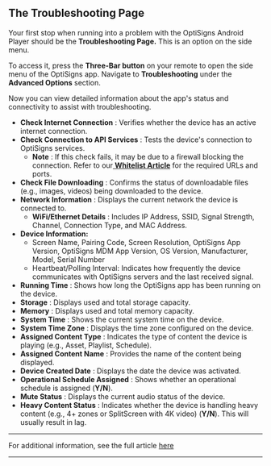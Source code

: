 ## The Troubleshooting Page

Your first stop when running into a problem with the OptiSigns Android Player should be the **Troubleshooting Page.** This is an option on the side menu.

To access it, press the **Three-Bar button** on your remote to open the side menu of the OptiSigns app. Navigate to **Troubleshooting** under the **Advanced Options** section.



Now you can view detailed information about the app's status and connectivity to assist with troubleshooting.



  * **Check Internet Connection** : Verifies whether the device has an active internet connection.
  * **Check Connection to API Services** : Tests the device's connection to OptiSigns services. 
    * **Note** : If this check fails, it may be due to a firewall blocking the connection. Refer to our[ **Whitelist Article**](https://support.optisigns.com/hc/en-us/articles/360047275934) for the required URLs and ports.
  * **Check File Downloading** : Confirms the status of downloadable files (e.g., images, videos) being downloaded to the device.
  * **Network Information** : Displays the current network the device is connected to. 
    * **WiFi/Ethernet Details** : Includes IP Address, SSID, Signal Strength, Channel, Connection Type, and MAC Address.
  * **Device Information:**
    * Screen Name, Pairing Code, Screen Resolution, OptiSigns App Version, OptiSigns MDM App Version, OS Version, Manufacturer, Model, Serial Number
    * Heartbeat/Polling Interval: Indicates how frequently the device communicates with OptiSigns servers and the last received signal.
  * **Running Time** : Shows how long the OptiSigns app has been running on the device.
  * **Storage** : Displays used and total storage capacity.
  * **Memory** : Displays used and total memory capacity.
  * **System Time** : Shows the current system time on the device.
  * **System Time Zone** : Displays the time zone configured on the device.
  * **Assigned Content Type** : Indicates the type of content the device is playing (e.g., Asset, Playlist, Schedule).
  * **Assigned Content Name** : Provides the name of the content being displayed.
  * **Device Created Date** : Displays the date the device was activated.
  * **Operational Schedule Assigned** : Shows whether an operational schedule is assigned (**Y/N**).
  * **Mute Status** : Displays the current audio status of the device.
  * **Heavy Content Status** : Indicates whether the device is handling heavy content (e.g., 4+ zones or SplitScreen with 4K video) (**Y/N**). This will usually result in lag.



* * *

For additional information, see the full article [here](https://support.optisigns.com/hc/en-us/articles/40147900639891)

---

